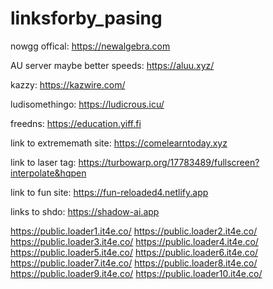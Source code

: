# linksforby_pasing
nowgg offical: https://newalgebra.com

AU server maybe better speeds: https://aluu.xyz/

kazzy: https://kazwire.com/


ludisomethingo: https://ludicrous.icu/


freedns: https://education.yiff.fi

link to extrememath site: https://comelearntoday.xyz





link to laser tag: https://turbowarp.org/17783489/fullscreen?interpolate&hqpen





link to fun site: https://fun-reloaded4.netlify.app






links to shdo: https://shadow-ai.app 






https://public.loader1.it4e.co/ https://public.loader2.it4e.co/ https://public.loader3.it4e.co/ https://public.loader4.it4e.co/ https://public.loader5.it4e.co/ https://public.loader6.it4e.co/ https://public.loader7.it4e.co/ https://public.loader8.it4e.co/ https://public.loader9.it4e.co/ https://public.loader10.it4e.co/
